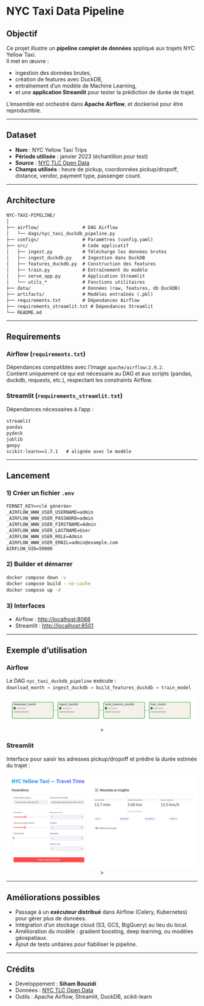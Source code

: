 # NYC Taxi Data Pipeline

## Objectif

Ce projet illustre un **pipeline complet de données** appliqué aux trajets NYC Yellow Taxi.  
Il met en œuvre :  
- ingestion des données brutes,  
- création de features avec DuckDB,  
- entraînement d’un modèle de Machine Learning,  
- et une **application Streamlit** pour tester la prédiction de durée de trajet.  

L’ensemble est orchestré dans **Apache Airflow**, et dockerisé pour être reproductible.

---

## Dataset

- **Nom** : NYC Yellow Taxi Trips  
- **Période utilisée** : janvier 2023 (échantillon pour test)  
- **Source** : [NYC TLC Open Data](https://www.nyc.gov/site/tlc/about/tlc-trip-record-data.page)  
- **Champs utilisés** : heure de pickup, coordonnées pickup/dropoff, distance, vendor, payment type, passenger count.  

---

## Architecture

```
NYC-TAXI-PIPELINE/
│
├── airflow/                # DAG Airflow
│   └── dags/nyc_taxi_duckdb_pipeline.py
├── configs/                # Paramètres (config.yaml)
├── src/                    # Code applicatif
│   ├── ingest.py           # Télécharge les données brutes
│   ├── ingest_duckdb.py    # Ingestion dans DuckDB
│   ├── features_duckdb.py  # Construction des features
│   ├── train.py            # Entraînement du modèle
│   ├── serve_app.py        # Application Streamlit
│   └── utils_*             # Fonctions utilitaires
├── data/                   # Données (raw, features, db DuckDB)
├── artifacts/              # Modèles entraînés (.pkl)
├── requirements.txt        # Dépendances Airflow
├── requirements_streamlit.txt # Dépendances Streamlit
└── README.md
```

---

## Requirements

### Airflow (`requirements.txt`)
Dépendances compatibles avec l’image `apache/airflow:2.9.2`.  
Contient uniquement ce qui est nécessaire au DAG et aux scripts (pandas, duckdb, requests, etc.), respectant les constraints Airflow.

### Streamlit (`requirements_streamlit.txt`)
Dépendances nécessaires à l’app :
```
streamlit
pandas
pydeck
joblib
geopy
scikit-learn==1.7.1   # alignée avec le modèle
```

---

## Lancement

### 1) Créer un fichier `.env`
```dotenv
FERNET_KEY=<clé générée>
_AIRFLOW_WWW_USER_USERNAME=admin
_AIRFLOW_WWW_USER_PASSWORD=admin
_AIRFLOW_WWW_USER_FIRSTNAME=Admin
_AIRFLOW_WWW_USER_LASTNAME=User
_AIRFLOW_WWW_USER_ROLE=Admin
_AIRFLOW_WWW_USER_EMAIL=admin@example.com
AIRFLOW_UID=50000
```

### 2) Builder et démarrer
```bash
docker compose down -v
docker compose build --no-cache
docker compose up -d
```

### 3) Interfaces
- Airflow : [http://localhost:8088](http://localhost:8088)  
- Streamlit : [http://localhost:8501](http://localhost:8501)  

---

## Exemple d’utilisation

### Airflow
Le DAG `nyc_taxi_duckdb_pipeline` exécute :  
`download_month → ingest_duckdb → build_features_duckdb → train_model`

<p align="center">
  <img src="docs/images/a1.png" alt="airflow" >>
</p>

### Streamlit
Interface pour saisir les adresses pickup/dropoff et prédire la durée estimée du trajet :  

<p align="center">
  <img src="docs/images/a2.png" alt="streamlit" >>
</p>

---

## Améliorations possibles
- Passage à un **exécuteur distribué** dans Airflow (Celery, Kubernetes) pour gérer plus de données.  
- Intégration d’un stockage cloud (S3, GCS, BigQuery) au lieu du local.  
- Amélioration du modèle : gradient boosting, deep learning, ou modèles géospatiaux.  
- Ajout de tests unitaires pour fiabiliser le pipeline.

---

## Crédits
- Développement : **Siham Bouzidi**  
- Données : [NYC TLC Open Data](https://www.nyc.gov/site/tlc/about/tlc-trip-record-data.page)  
- Outils : Apache Airflow, Streamlit, DuckDB, scikit-learn  
